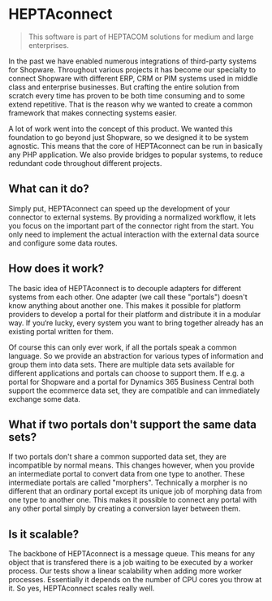 # HEPTAconnect

> This software is part of HEPTACOM solutions for medium and large enterprises.

In the past we have enabled numerous integrations of third-party systems for Shopware. Throughout various projects it has become our specialty to connect Shopware with different ERP, CRM or PIM systems used in middle class and enterprise businesses. But crafting the entire solution from scratch every time has proven to be both time consuming and to some extend repetitive. That is the reason why we wanted to create a common framework that makes connecting systems easier.

A lot of work went into the concept of this product. We wanted this foundation to go beyond just Shopware, so we designed it to be system agnostic. This means that the core of HEPTAconnect can be run in basically any PHP application. We also provide bridges to popular systems, to reduce redundant code throughout different projects.

## What can it do?

Simply put, HEPTAconnect can speed up the development of your connector to external systems. By providing a normalized workflow, it lets you focus on the important part of the connector right from the start. You only need to implement the actual interaction with the external data source and configure some data routes.

## How does it work?

The basic idea of HEPTAconnect is to decouple adapters for different systems from each other. One adapter (we call these "portals") doesn't know anything about another one. This makes it possible for platform providers to develop a portal for their platform and distribute it in a modular way. If you‘re lucky, every system you want to bring together already has an existing portal written for them.

Of course this can only ever work, if all the portals speak a common language. So we provide an abstraction for various types of information and group them into data sets. There are multiple data sets available for different applications and portals can choose to support them. If e.g. a portal for Shopware and a portal for Dynamics 365 Business Central both support the ecommerce data set, they are compatible and can immediately exchange some data.

## What if two portals don't support the same data sets?

If two portals don't share a common supported data set, they are incompatible by normal means. This changes however, when you provide an intermediate portal to convert data from one type to another. These intermediate portals are called "morphers". Technically a morpher is no different that an ordinary portal except its unique job of morphing data from one type to another one. This makes it possible to connect any portal with any other portal simply by creating a conversion layer between them.

## Is it scalable?

The backbone of HEPTAconnect is a message queue. This means for any object that is transfered there is a job waiting to be executed by a worker process. Our tests show a linear scalability when adding more worker processes. Essentially it depends on the number of CPU cores you throw at it. So yes, HEPTAconnect scales really well.
